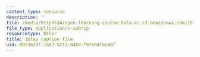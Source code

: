 ```yaml
---
content_type: resource
description: ''
file: /media/https%3A/open-learning-course-data-rc.s3.amazonaws.com/18-01sc-single-variable-calculus-fall-2010/00a3b1d1160752118469f97604f6e48f_9YgOmJdom6o.vtt
file_type: application/x-subrip
resourcetype: Other
title: 3play caption file
uid: 00a3b1d1-1607-5211-8469-f97604f6e48f
---
```


